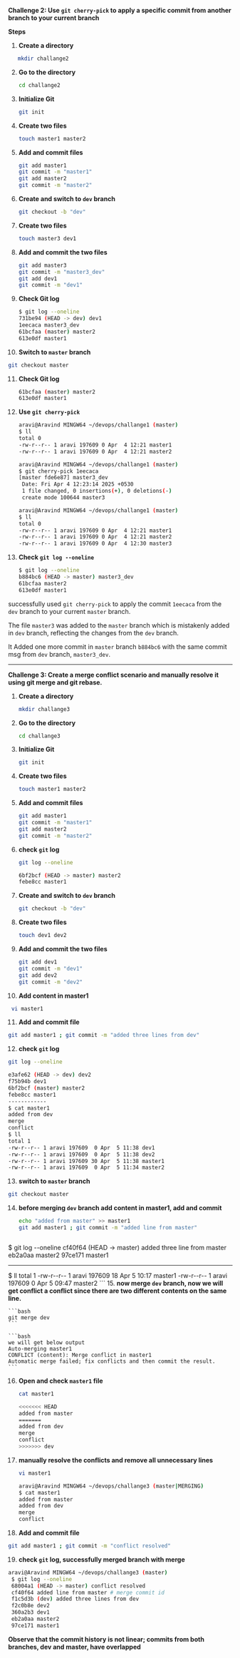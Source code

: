 
 **Challenge 2: Use `git cherry-pick` to apply a specific commit from another branch to your current branch**

**Steps** 

1. **Create a directory**
```bash
   mkdir challange2
   ```
   
2. **Go to the directory**
   ```bash
   cd challange2
   ```

3. **Initialize Git**
   ```bash
   git init
   ```

4. **Create two files**
   ```bash
   touch master1 master2
   ```

5. **Add and commit files**
   ```bash
   git add master1
   git commit -m "master1"
   git add master2
   git commit -m "master2"
   ```

6. **Create and switch to `dev` branch**
   ```bash
   git checkout -b "dev"
   ```

7. **Create two files**
   ```bash
   touch master3 dev1
   ```

8. **Add and commit the two files**
   ```bash
   git add master3
   git commit -m "master3_dev"
   git add dev1
   git commit -m "dev1"
   ```

9. **Check Git log**
    ```bash
    $ git log --oneline
    731be94 (HEAD -> dev) dev1
    1eecaca master3_dev
    61bcfaa (master) master2
    613e0df master1
    ```

10. **Switch to `master` branch**
   ```bash
   git checkout master
   ```
11. **Check Git log**
    ```bash
    61bcfaa (master) master2
    613e0df master1
    ```

12. **Use `git cherry-pick`**
    ```bash
    aravi@Aravind MINGW64 ~/devops/challange1 (master)
    $ ll
    total 0
    -rw-r--r-- 1 aravi 197609 0 Apr  4 12:21 master1
    -rw-r--r-- 1 aravi 197609 0 Apr  4 12:21 master2

    aravi@Aravind MINGW64 ~/devops/challange1 (master)
    $ git cherry-pick 1eecaca
    [master fde6e87] master3_dev
     Date: Fri Apr 4 12:23:14 2025 +0530
     1 file changed, 0 insertions(+), 0 deletions(-)
     create mode 100644 master3

    aravi@Aravind MINGW64 ~/devops/challange1 (master)
    $ ll
    total 0
    -rw-r--r-- 1 aravi 197609 0 Apr  4 12:21 master1
    -rw-r--r-- 1 aravi 197609 0 Apr  4 12:21 master2
    -rw-r--r-- 1 aravi 197609 0 Apr  4 12:30 master3
    ```
12. **Check `git log --oneline`**
    ```bash
    $ git log --oneline
    b884bc6 (HEAD -> master) master3_dev
    61bcfaa master2
    613e0df master1
    ```

successfully used `git cherry-pick` to apply the commit `1eecaca` from the `dev` branch to your current `master` branch.

The file `master3` was added to the `master` branch which is mistakenly added in `dev` branch, reflecting the changes from the `dev` branch.

It Added one more commit in `master` branch `b884bc6` with the same commit msg from `dev` branch, `master3_dev`.

---
**Challenge 3: Create a merge conflict scenario and manually resolve it using git merge and git rebase.**

1. **Create a directory**
   ```bash
   mkdir challange3
   ```

2. **Go to the directory**
   ```bash
   cd challange3
   ```

3. **Initialize Git**
   ```bash
   git init
   ```

4. **Create two files**
   ```bash
   touch master1 master2
   ```

5. **Add and commit files**
   ```bash
   git add master1
   git commit -m "master1"
   git add master2
   git commit -m "master2"
   ```    

6. **check `git` log**
   ```bash
   git log --oneline
   ```
   ```bash
   6bf2bcf (HEAD -> master) master2
   febe8cc master1
   ```


7. **Create and switch to `dev` branch**
   ```bash
   git checkout -b "dev"
   ```

8. **Create two files**
   ```bash
   touch dev1 dev2
   ```

9. **Add and commit the two files**
   ```bash
   git add dev1
   git commit -m "dev1"
   git add dev2
   git commit -m "dev2"
   ```

10. **Add content in master1**
   ```bash
    vi master1
   ```
11. **Add and commit file**
   ```bash
   git add master1 ; git commit -m "added three lines from dev"
   ```

12. **check `git` log**
   ```bash
   git log --oneline
   ```
   ```bash
   e3afe62 (HEAD -> dev) dev2
   f75b94b dev1
   6bf2bcf (master) master2
   febe8cc master1
   ------------
   $ cat master1
   added from dev
   merge
   conflict
   $ ll
   total 1
   -rw-r--r-- 1 aravi 197609  0 Apr  5 11:38 dev1
   -rw-r--r-- 1 aravi 197609  0 Apr  5 11:38 dev2
   -rw-r--r-- 1 aravi 197609 30 Apr  5 11:38 master1
   -rw-r--r-- 1 aravi 197609  0 Apr  5 11:34 master2
   ```

13. **switch to `master` branch**
   ```bash
   git checkout master
   ```

14. **before merging `dev` branch add content in master1, add and commit**
    ```bash
    echo "added from master" >> master1
    git add master1 ; git commit -m "added line from master"
    ```
    ```bash
   $ git log --oneline
   cf40f64 (HEAD -> master) added three line from master
   eb2a0aa master2
   97ce171 master1 
   
   ---
   $ ll
   total 1
   -rw-r--r-- 1 aravi 197609 18 Apr  5 10:17 master1
   -rw-r--r-- 1 aravi 197609  0 Apr  5 09:47 master2
    ```
15. **now merge `dev` branch, now we will get conflict a conflict since there are two different contents on the same line.**

    ```bash
    git merge dev
    ```

    ```bash
    we will get below output
    Auto-merging master1
    CONFLICT (content): Merge conflict in master1
    Automatic merge failed; fix conflicts and then commit the result.   
    ```

16. **Open and check `master1` file**
    ```bash
    cat master1
    ```

    ```bash
    <<<<<<< HEAD
    added from master
    =======
    added from dev
    merge
    conflict
    >>>>>>> dev
    ```

17. **manually resolve the conflicts and remove all unnecessary lines**
    ```bash
    vi master1
    ```

    ```bash
    aravi@Aravind MINGW64 ~/devops/challange3 (master|MERGING)
    $ cat master1
    added from master
    added from dev
    merge
    conflict  
    ```
18. **Add and commit file**
   ```bash
   git add master1 ; git commit -m "conflict resolved"
   ```

19. **check `git` log, successfully merged branch with merge**

   ```bash
   aravi@Aravind MINGW64 ~/devops/challange3 (master)
    $ git log --oneline
    68004a1 (HEAD -> master) conflict resolved
    cf40f64 added line from master # merge commit id
    f1c5d3b (dev) added three lines from dev
    f2c0b8e dev2
    360a2b3 dev1
    eb2a0aa master2
    97ce171 master1
   ```

 **Observe that the commit history is not linear; commits from both branches, dev and master, have overlapped**
